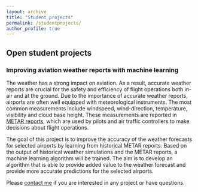```yaml
---
layout: archive
title: "Student projects"
permalink: /studentprojects/
author_profile: true
---
```


## Open student projects
### Improving aviation weather reports with machine learning

The weather has a strong impact on aviation. As a result, accurate weather reports are crucial for the safety and efficiency of flight operations both in-air and at the ground. Due to the importance of accurate weather reports, airports are often well equipped with meteorological instruments. The most common measurements include windspeed, wind-direction, temperature, visibility and cloud base height. These measurements are reported in [METAR reports](https://de.wikipedia.org/wiki/METAR), which are used by pilots and air traffic controllers to make decisions about flight operations.

The goal of this project is to improve the accuracy of the weather forecasts for selected airports by learning from historical METAR reports.
Based on the output of historical weather simulations and the METAR reports, a machine learning algorithm will be trained. The aim is to develop an algorithm that is able to provide added value to the weather forecast and provide more accurate predictions for the selected airports.


Please [contact me](https://observingclouds.github.io/contact/) if you are interested in any project or have questions.